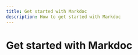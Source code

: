 ```yaml
---
title: Get started with Markdoc
description: How to get started with Markdoc
---
```


# Get started with Markdoc